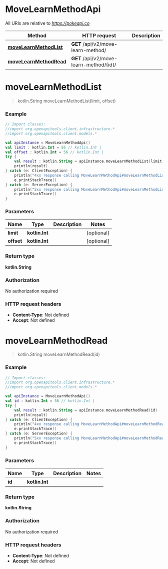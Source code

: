 # MoveLearnMethodApi

All URIs are relative to *https://pokeapi.co*

Method | HTTP request | Description
------------- | ------------- | -------------
[**moveLearnMethodList**](MoveLearnMethodApi.md#moveLearnMethodList) | **GET** /api/v2/move-learn-method/ | 
[**moveLearnMethodRead**](MoveLearnMethodApi.md#moveLearnMethodRead) | **GET** /api/v2/move-learn-method/{id}/ | 


<a id="moveLearnMethodList"></a>
# **moveLearnMethodList**
> kotlin.String moveLearnMethodList(limit, offset)



### Example
```kotlin
// Import classes:
//import org.openapitools.client.infrastructure.*
//import org.openapitools.client.models.*

val apiInstance = MoveLearnMethodApi()
val limit : kotlin.Int = 56 // kotlin.Int | 
val offset : kotlin.Int = 56 // kotlin.Int | 
try {
    val result : kotlin.String = apiInstance.moveLearnMethodList(limit, offset)
    println(result)
} catch (e: ClientException) {
    println("4xx response calling MoveLearnMethodApi#moveLearnMethodList")
    e.printStackTrace()
} catch (e: ServerException) {
    println("5xx response calling MoveLearnMethodApi#moveLearnMethodList")
    e.printStackTrace()
}
```

### Parameters

Name | Type | Description  | Notes
------------- | ------------- | ------------- | -------------
 **limit** | **kotlin.Int**|  | [optional]
 **offset** | **kotlin.Int**|  | [optional]

### Return type

**kotlin.String**

### Authorization

No authorization required

### HTTP request headers

 - **Content-Type**: Not defined
 - **Accept**: Not defined

<a id="moveLearnMethodRead"></a>
# **moveLearnMethodRead**
> kotlin.String moveLearnMethodRead(id)



### Example
```kotlin
// Import classes:
//import org.openapitools.client.infrastructure.*
//import org.openapitools.client.models.*

val apiInstance = MoveLearnMethodApi()
val id : kotlin.Int = 56 // kotlin.Int | 
try {
    val result : kotlin.String = apiInstance.moveLearnMethodRead(id)
    println(result)
} catch (e: ClientException) {
    println("4xx response calling MoveLearnMethodApi#moveLearnMethodRead")
    e.printStackTrace()
} catch (e: ServerException) {
    println("5xx response calling MoveLearnMethodApi#moveLearnMethodRead")
    e.printStackTrace()
}
```

### Parameters

Name | Type | Description  | Notes
------------- | ------------- | ------------- | -------------
 **id** | **kotlin.Int**|  |

### Return type

**kotlin.String**

### Authorization

No authorization required

### HTTP request headers

 - **Content-Type**: Not defined
 - **Accept**: Not defined

